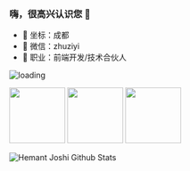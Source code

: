 ### 嗨，很高兴认识您 👋

- 🔭 坐标：成都
- 📨 微信：zhuziyi
- 🌱 职业：前端开发/技术合伙人

![loading](https://github.githubassets.com/images/mona-loading-default.gif)

<img src="https://github.githubassets.com/images/mona-loading-default.gif" style="width:100px">
<img src="https://github.githubassets.com/images/mona-loading-default.gif" style="width:100px">
<img src="https://github.githubassets.com/images/mona-loading-default.gif" style="width:100px">

![Hemant Joshi Github Stats](https://github-readme-stats.vercel.app/api?username=zhuziyi1989&show_icons=true&title_color=fff&icon_color=79ff97&text_color=9f9f9f&bg_color=151515&hide=["contribs"])
